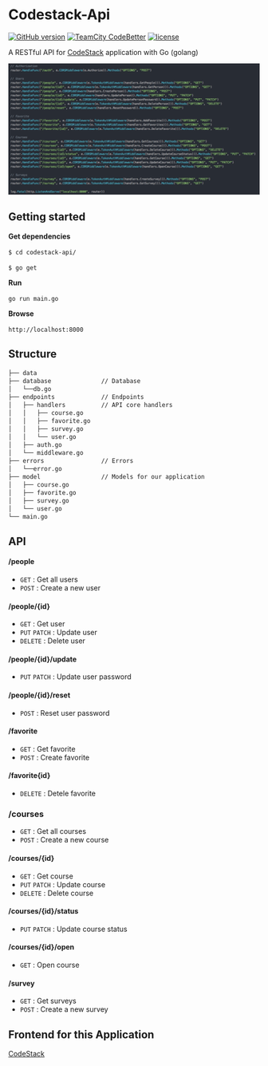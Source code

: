 # Codestack-Api

<!-- v1.1.0 -->

[![GitHub version](https://badge.fury.io/gh/WhoSV%2Fcodestack-api.svg)](https://badge.fury.io/gh/WhoSV%2Fcodestack-api)
[![TeamCity CodeBetter](https://img.shields.io/teamcity/codebetter/bt428.svg)](https://github.com/WhoSV/codestack-api)
[![license](https://img.shields.io/github/license/mashape/apistatus.svg)](ttps://github.com/WhoSV/codestack-api)

A RESTful API for [CodeStack](https://github.com/WhoSV/codestack) application with Go (golang)

![alternativetext](screenshot.png)

## Getting started

**Get dependencies**

`$ cd codestack-api/`

`$ go get`

**Run**

`go run main.go`

**Browse**

`http://localhost:8000`

## Structure

```
├── data
├── database              // Database
│   └──db.go
├── endpoints             // Endpoints
│   ├── handlers          // API core handlers
│   │   ├── course.go
│   │   ├── favorite.go
│   │   ├── survey.go
│   │   └── user.go
│   ├── auth.go
│   └── middleware.go
├── errors                // Errors
│   └──error.go
├── model                 // Models for our application
│   ├── course.go
│   ├── favorite.go
│   ├── survey.go
│   └── user.go
└── main.go
```

## API

#### /people

- `GET` : Get all users
- `POST` : Create a new user

#### /people/{id}

- `GET` : Get user
- `PUT` `PATCH` : Update user
- `DELETE` : Delete user

#### /people/{id}/update

- `PUT` `PATCH` : Update user password

#### /people/{id}/reset

- `POST` : Reset user password

#### /favorite

- `GET` : Get favorite
- `POST` : Create favorite

#### /favorite{id}

- `DELETE` : Detele favorite

### /courses

- `GET` : Get all courses
- `POST` : Create a new course

#### /courses/{id}

- `GET` : Get course
- `PUT` `PATCH` : Update course
- `DELETE` : Delete course

#### /courses/{id}/status

- `PUT` `PATCH` : Update course status

#### /courses/{id}/open

- `GET` : Open course

#### /survey

- `GET` : Get surveys
- `POST` : Create a new survey

## Frontend for this Application

[CodeStack](https://github.com/WhoSV/codestack)
